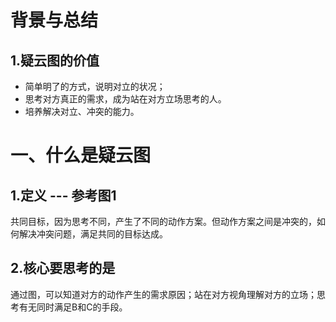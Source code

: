 # 背景与总结
## 1.疑云图的价值
* 简单明了的方式，说明对立的状况；
* 思考对方真正的需求，成为站在对方立场思考的人。
* 培养解决对立、冲突的能力。

# 一、什么是疑云图
## 1.定义 --- 参考图1
共同目标，因为思考不同，产生了不同的动作方案。但动作方案之间是冲突的，如何解决冲突问题，满足共同的目标达成。

## 2.核心要思考的是
通过图，可以知道对方的动作产生的需求原因；站在对方视角理解对方的立场；思考有无同时满足B和C的手段。

